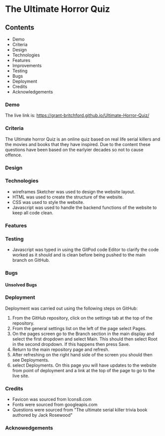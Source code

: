 # The Ultimate Horror Quiz

## Contents
- Demo
- Criteria
- Design
- Technologies
- Features
- Improvements
- Testing
- Bugs
- Deployment
- Credits
- Acknowledgements

### Demo

The live link is: https://grant-britchford.github.io/Ultimate-Horror-Quiz/

### Criteria

The Ultimate horror Quiz is an online quiz based on real life serial killers and the movies and books that they have inspired. Due to the content these questions have been based on the earlyier decades so not to cause offence.

### Design

### Technologies

- wireframes Sketcher was used to design the website layout.
- HTML was used to create the structure of the website.
- CSS was used to style the website.
- Javascript was used to handle the backend functions of the website to keep all code clean.

### Features

### Testing

- Javascript was typed in using the GitPod code Editor to clarify the code worked as it should and is clean before being pushed to the main branch on GitHub.

### Bugs

#### Unsolved Bugs

### Deployment

Deployment was carried out using the following steps on GitHub:

1. From the GitHub repository, click on the settings tab at the top of the repository.
2. From the general settings list on the left of the page select Pages.
3. On the pages screen go to the Branch section in the main display and select the first dropdown and select Main. This should then select Root in the second dropdown. If this happens then press Save.
4. Return to the main repository page and refresh.
5. After refreshing on the right hand side of the screen you should then see Deployments.
6. select Deployments. On this page you will have updates to the website from point of deployment and a link at the top of the page to go to the live site.

### Credits

- Favicon was sourced from Icons8.com
- Fonts were sourced from googleapis.com
- Questions were sourced from "The ultimate serial killer trivia book authored by Jack Rosewood"

### Acknowedgements
